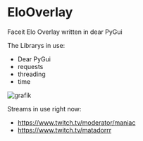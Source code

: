 # EloOverlay
Faceit Elo Overlay written in dear PyGui

The Librarys in use:
- Dear PyGui
- requests
- threading
- time

![grafik](https://user-images.githubusercontent.com/52736876/111025577-48f99e00-83e5-11eb-991b-01930aa7cf5f.png)

Streams in use right now: 
- https://www.twitch.tv/moderator/maniac
- https://www.twitch.tv/matadorrr
